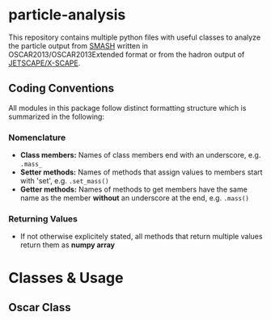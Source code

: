 # particle-analysis

This repository contains multiple python files with useful classes to analyze the particle output from [SMASH](https://smash-transport.github.io/) written in OSCAR2013/OSCAR2013Extended format or from the hadron output of [JETSCAPE/X-SCAPE](https://jetscape.org/).

## Coding Conventions
All modules in this package follow distinct formatting structure which is summarized in the following:
### Nomenclature
- **Class members:** Names of class members end with an underscore, e.g. `.mass_`  
- **Setter methods:** Names of methods that assign values to members start with 'set', e.g. `.set_mass()`
- **Getter methods:** Names of methods to get members have the same name as the member **without** an underscore at the end, e.g. `.mass()`

### Returning Values
- If not otherwise explicitely stated, all methods that return multiple values return them as **numpy array**

# Classes & Usage

## Oscar Class
